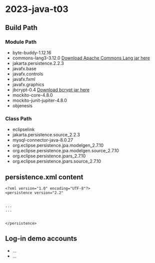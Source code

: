 # 2023-java-t03

## Build Path

### Module Path
- byte-buddy-1.12.16
- commons-lang3-3.12.0  [Download Apache Commons Lang jar here](https://mvnrepository.com/artifact/org.apache.commons/commons-lang3/3.12.0)
- jakarta.persistence.2.2.3
- javafx.base
- javafx.controls
- javafx.fxml
- javafx.graphics
- jbcrypt-0.4  [Download bcrypt jar here](https://mvnrepository.com/artifact/org.mindrot/jbcrypt/0.4)
- mockito-core-4.8.0
- mockito-junit-jupiter-4.8.0
- objenesis

### Class Path
- eclipselink
- jakarta.persistence.source_2.2.3
- mysql-connector-java-8.0.27
- org.eclipse.persistence.jpa.modelgen_2.7.10
- org.eclipse.persistence.jpa.modelgen.source_2.7.10
- org.eclipse.persistence.jpars_2.7.10
- org.eclipse.persistence.jpars.source_2.7.10



## persistence.xml content
```
<?xml version="1.0" encoding="UTF-8"?>
<persistence version="2.2"


...
...


</persistence>
```

## Log-in demo accounts
- ...
- ...